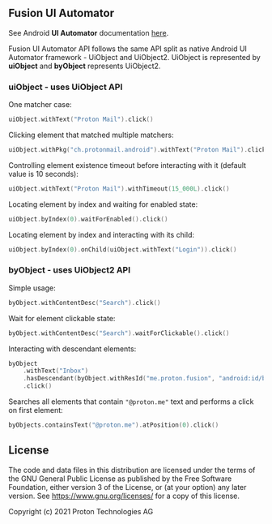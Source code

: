 ## Fusion UI Automator <a name="uiautomator"></a>
See Android **UI Automator** documentation [here](https://developer.android.com/training/testing/other-components/ui-automator).

Fusion UI Automator API follows the same API split as native Android UI Automator framework - UiObject and UiObject2. UiObject is represented by **uiObject** and **byObject** represents UiObject2.

### uiObject - uses UiObject API
One matcher case:
```kotlin
uiObject.withText("Proton Mail").click()
```

Clicking element that matched multiple matchers:
```kotlin
uiObject.withPkg("ch.protonmail.android").withText("Proton Mail").click()
```

Controlling element existence timeout before interacting with it (default value is 10 seconds):
```kotlin
uiObject.withText("Proton Mail").withTimeout(15_000L).click()
```

Locating element by index and waiting for enabled state:
```kotlin
uiObject.byIndex(0).waitForEnabled().click()
```

Locating element by index and interacting with its child:
```kotlin
uiObject.byIndex(0).onChild(uiObject.withText("Login")).click()
```

### byObject - uses UiObject2 API
Simple usage:
```kotlin
byObject.withContentDesc("Search").click()
```

Wait for element clickable state:
```kotlin
byObject.withContentDesc("Search").waitForClickable().click()
```

Interacting with descendant elements:
```kotlin
byObject
    .withText("Inbox")
    .hasDescendant(byObject.withResId("me.proton.fusion", "android:id/button1"))
    .click()
```

Searches all elements that contain `"@proton.me"` text and performs a click on first element:
```kotlin
byObjects.containsText("@proton.me").atPosition(0).click()
```

## License

The code and data files in this distribution are licensed under the terms of the GNU General Public License as published by the Free Software Foundation, either version 3 of the License, or (at your option) any later version. See <https://www.gnu.org/licenses/> for a copy of this license.

Copyright (c) 2021 Proton Technologies AG
